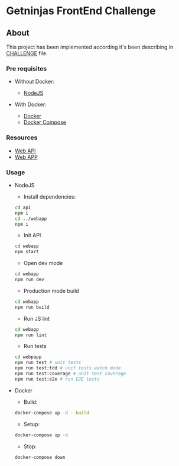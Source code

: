 # Getninjas FrontEnd Challenge

## About

This project has been implemented according it's been describing in [CHALLENGE](./CHALLENGE.md) file.

### Pre requisites

- Without Docker:
  - [NodeJS](https://nodejs.org)

- With Docker:

  - [Docker](https://docs.docker.com/install/)
  - [Docker Compose](https://docs.docker.com/compose/install/)

### Resources

- [Web API](http://localhost:3000/api)
- [Web APP](http://localhost:8081)

### Usage

- NodeJS
  - Install dependencies:
  
  ```bash
  cd api
  npm i
  cd ../webapp
  npm i
  ```
  
  - Init API
  
  ```bash
  cd webapp
  npm start
  ```

  - Open dev mode

  ```bash
  cd webapp
  npm run dev
  ```

  - Production mode build

  ```bash
  cd webapp
  npm run build
  ```

  - Run JS lint

  ```bash
  cd webapp
  npm run lint
  ```

  - Run tests

  ```bash
  cd webpapp
  npm run test # unit tests
  npm run test:tdd # unit tests watch mode
  npm run test:coverage # unit test coverage
  npm run test:e2e # run E2E tests
  ```

- Docker
  - Build:

  ```bash
  docker-compose up -d --build
  ```

  - Setup:

  ```bash
  docker-compose up -d
  ```

  - Stop:

  ```bash
  docker-compose down